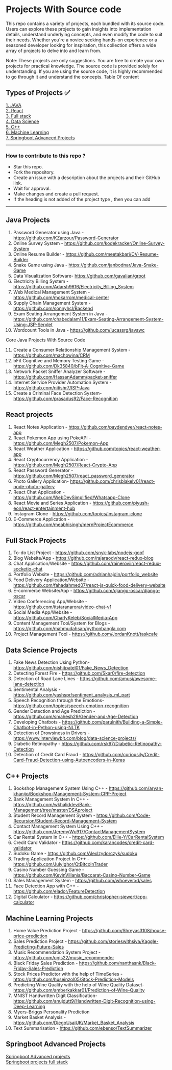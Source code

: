 # Projects With Source code 

This repo contains a variety of projects, each bundled with its source code. Users can explore these projects to gain insights into implementation details, understand underlying concepts, and even modify the code to suit their needs. Whether you're a novice seeking hands-on experience or a seasoned developer looking for inspiration, this collection offers a wide array of projects to delve into and learn from.

Note: These projects are only suggestions. You are free to create your own projects for practical knowledge. The source code is provided solely for understanding. If you are using the source code, it is highly recommended to go through it and understand the concepts.
Table Of content

## Types of Projects ✅
[1. JAVA](#Java-Projects) <br>
[2. React](#React-projects) <br>
[3. Full stack](#Full-Stack-Projects) <br>
[4. Data Science](#Data-Science-Projects) <br>
[5. C++](#C++-Projects ) <br>
[6. Machine Learning](#Machine-Learning-Projects) <br>
[7. Springboot Advanced Projects](#Springboot-Advanced-Projects)

<hr>

### How to contribute to this repo ?

- Star this repo.
- Fork the repository.
- Create an issue with a description about the projects and their GitHub link.
- Wait for approval.
- Make changes and create a pull request.
- If the heading is not added of the project type , then you can add

<hr>

## Java Projects

1. Password Generator using Java - https://github.com/KZarzour/Password-Generator
2. Online Survey System - https://github.com/kodekracker/Online-Survey-System
3. Online Resume Builder - https://github.com/meetakbari/CV-Resume-Builder
4. Snake Game using Java - https://github.com/janbodnar/Java-Snake-Game
5. Data Visualization Software- https://github.com/gavalian/groot
6. Electricity Billing System - https://github.com/Adarsh9616/Electricity_Billing_System
7. Web Medical Management System - https://github.com/mokarrom/medical-center
8. Supply Chain Management System - https://github.com/sonnyhcl/Backend
9. Exam Seating Arrangement System in Java - https://github.com/chabedalam11/Exam-Seating-Arrangement-System-Using-JSP-Servlet
10. Wordcount Tools in Java - https://github.com/lucassrg/javawc

Core Java Projects With Source Code

11. Create a Consumer Relationship Management System - https://github.com/machowina/CRM
12. bFit Cognitive and Memory Testing Game - https://github.com/Dk35840/bFit-A-Cognitive-Game
13. Network Packet Sniffer Analyzer Software - https://github.com/HassanAdamm/packet-sniffer
14. Internet Service Provider Automation System - https://github.com/nitishr7/ISP-Java
15. Create a Criminal Face Detection System- https://github.com/prasadus92/Face-Recognition

## React projects 

1. React Notes Application - https://github.com/paydendyer/react-notes-app
2. React Pokemon App using PokeAPI - https://github.com/Megh2507/Pokemon-App
3. React Weather Application - https://github.com/topics/react-weather-app
4. React Cryptocurrency Application - https://github.com/Megh2507/React-Crypto-App
5. React Password Generator - https://github.com/Megh2507/react_password_generator
6. Photo Gallery Application- https://github.com/chrisblakely01/react-node-photo-gallery
7. React Chat Application - https://github.com/WebDevSimplified/Whatsapp-Clone
8. React Movie and Series Application - https://github.com/piyush-eon/react-entertainment-hub
9. Instagram Clone - https://github.com/topics/instagram-clone
10. E-Commerce Application - https://github.com/meabhisingh/mernProjectEcommerce


## Full Stack Projects 


1. To-do List Project - https://github.com/snyk-labs/nodejs-goof
2. Blog Website/App - https://github.com/rajaraodv/react-redux-blog
3. Chat Application/Website - https://github.com/raineroviir/react-redux-socketio-chat
4. Portfolio Website - https://github.com/adrianhajdin/portfolio_website
5. Food Delivery Application/Website - https://github.com/fahadahmed07/react-js-quick-food-delivery-website
6. E-commerce Website/App - https://github.com/django-oscar/django-oscar
7. Video Conferencing App/Website - https://github.com/itstaranarora/video-chat-v1
8. Social Media App/Website - https://github.com/CharlyKeleb/SocialMedia-App
9. Content Management Tool/System for Blogs - https://github.com/mahmudahsan/pythonbangla.com
10. Project Management Tool - https://github.com/JordanKnott/taskcafe


## Data Science Projects
1. Fake News Detection Using Python- https://github.com/nishitpatel01/Fake_News_Detection
2.  Detecting Forest Fire - https://github.com/Skar0/fire-detection
3. Detection of Road Lane Lines - https://github.com/amusi/awesome-lane-detection
4. Sentimental Analysis - https://github.com/yashspr/sentiment_analysis_ml_part
5. Speech Recognition through the Emotions- https://github.com/topics/speech-emotion-recognition
6. Gender Detection and Age Prediction - https://github.com/smahesh29/Gender-and-Age-Detection
7. Developing Chatbots - https://github.com/parulnith/Building-a-Simple-Chatbot-in-Python-using-NLTK
8. Detection of Drowsiness in Drivers - https://www.interviewbit.com/blog/data-science-projects/
9. Diabetic Retinopathy - https://github.com/rsk97/Diabetic-Retinopathy-Detection
10. Detection of Credit Card Fraud - https://github.com/curiousily/Credit-Card-Fraud-Detection-using-Autoencoders-in-Keras

## C++ Projects 


1. Bookshop Management System Using C++ - https://github.com/aryan-khanijo/Bookshop-Management-System-CPP-Project
2. Bank Management System In C++ - https://github.com/wkhaliddev/Bank-Management/tree/master/DSAproject
3. Student Record Management System - https://github.com/Code-Recursion/Student-Record-Management-System
4. Contact Management System Using C++ - https://github.com/JeremyWu917/ContactManagementSystem
5. Car Rental System In C++ - https://github.com/Ellie-Y/CarRentalSystem
6. Credit Card Validator - https://github.com/karancodes/credit-card-validator
7. Sudoku Game - https://github.com/AlexIzydorczyk/sudoku
8. Trading Application Project In C++ - https://github.com/JulyIghor/QtBitcoinTrader
9. Casino Number Guessing Game - https://github.com/KevinVillania/Baccarat-Casino-Number-Game
10. Sales Management System - https://github.com/whoeverxd/sales
11. Face Detection App with C++ - https://github.com/elador/FeatureDetection
12. Digital Calculator -  https://github.com/christopher-siewert/cpp-calculator

## Machine Learning Projects

1. Home Value Prediction Project - https://github.com/Shreyas3108/house-price-prediction
2. Sales Prediction Project - https://github.com/storieswithsiva/Kaggle-Predicting-Future-Sales
3. Music Recommendation System Project - https://github.com/ugis22/music_recommender
4. Black Friday Sales Prediction - https://github.com/nanthasnk/Black-Friday-Sales-Prediction
5. Stock Prices Predictor with the help of TimeSeries - https://github.com/huseinzol05/Stock-Prediction-Models
6. Predicting Wine Quality with the help of Wine Quality Dataset- https://github.com/amberkakkar01/Prediction-of-Wine-Quality
7. MNIST Handwritten Digit Classification- https://github.com/anujdutt9/Handwritten-Digit-Recognition-using-Deep-Learning
8. Myers-Briggs Personality Prediction
9. Market Basket Analysis - https://github.com/DiegoUsaiUK/Market_Basket_Analysis
10. Text Summarisation - https://github.com/ebenso/TextSummarizer

 ## Springboot Advanced Projects

 [Springboot Advanced projects](https://github.com/AlanBinu007/Spring-Boot-Advanced-Projects) <br>
 [Springboot projects full stack](https://github.com/Urunov/SpringBoot-Projects-FullStack)
